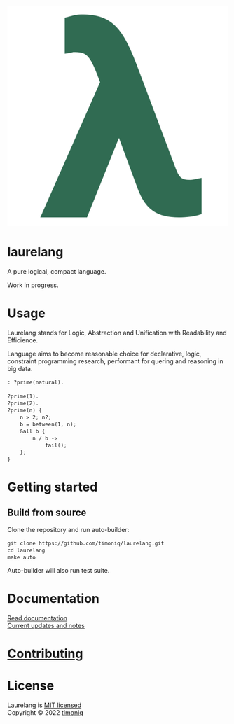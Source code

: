 ![Laurelang](./.github/logo.svg)

# laurelang

A pure logical, compact language.

Work in progress.

# Usage

Laurelang stands for Logic, Abstraction and Unification with Readability and Efficience.

Language aims to become reasonable choice for declarative, logic, constraint programming research, performant for quering and reasoning in big data.

```
: ?prime(natural).

?prime(1).
?prime(2).
?prime(n) {
    n > 2; n?;
    b = between(1, n);
    &all b {
        n / b ->
            fail();
    };
}
```

# Getting started

## Build from source

Clone the repository and run auto-builder:

```
git clone https://github.com/timoniq/laurelang.git
cd laurelang
make auto
```

Auto-builder will also run test suite.

# Documentation

[Read documentation](https://docs.laurelang.org)  
[Current updates and notes](/docs/index.md)

# [Contributing](/contributing.md)
# License

Laurelang is [MIT licensed](/LICENSE)  
Copyright © 2022 [timoniq](https://github.com/timoniq)